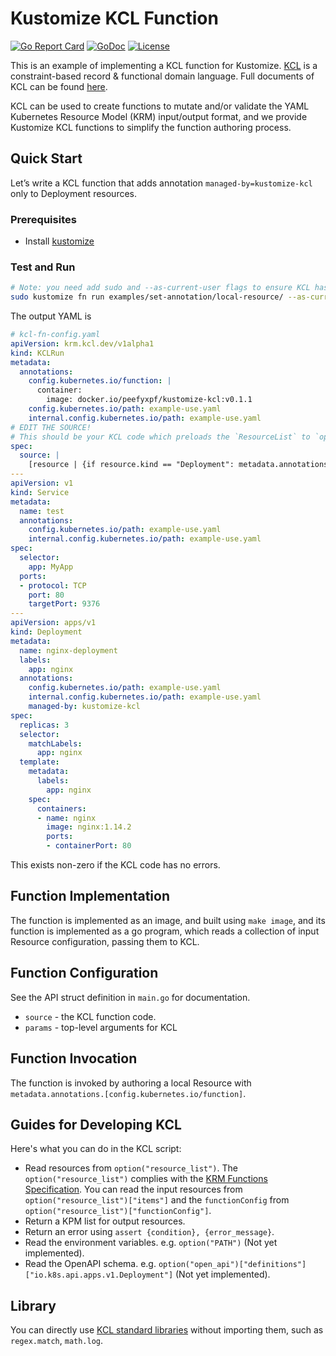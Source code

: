 # Kustomize KCL Function

[![Go Report Card](https://goreportcard.com/badge/github.com/KusionStack/kustomize-kcl)](https://goreportcard.com/report/github.com/KusionStack/kustomize-kcl)
[![GoDoc](https://godoc.org/github.com/KusionStack/kustomize-kcl?status.svg)](https://godoc.org/github.com/KusionStack/kustomize-kcl)
[![License](https://img.shields.io/badge/License-Apache%202.0-blue.svg)](https://github.com/KusionStack/kustomize-kcl/blob/main/LICENSE)

This is an example of implementing a KCL function for Kustomize. [KCL](https://github.com/KusionStack/KCLVM) is a constraint-based record & functional domain language. Full documents of KCL can be found [here](https://kcl-lang.io/).

KCL can be used to create functions to mutate and/or validate the YAML Kubernetes Resource Model (KRM) input/output format, and we provide Kustomize KCL functions to simplify the function authoring process.

## Quick Start

Let’s write a KCL function that adds annotation `managed-by=kustomize-kcl` only to Deployment resources.

### Prerequisites

+ Install [kustomize](https://github.com/kubernetes-sigs/kustomize)

### Test and Run

```bash
# Note: you need add sudo and --as-current-user flags to ensure KCL has permission to write temp files in the container filesystem.
sudo kustomize fn run examples/set-annotation/local-resource/ --as-current-user --dry-run
```

The output YAML is

```yaml
# kcl-fn-config.yaml
apiVersion: krm.kcl.dev/v1alpha1
kind: KCLRun
metadata:
  annotations:
    config.kubernetes.io/function: |
      container:
        image: docker.io/peefyxpf/kustomize-kcl:v0.1.1
    config.kubernetes.io/path: example-use.yaml
    internal.config.kubernetes.io/path: example-use.yaml
# EDIT THE SOURCE!
# This should be your KCL code which preloads the `ResourceList` to `option("resource_list")
spec:
  source: |
    [resource | {if resource.kind == "Deployment": metadata.annotations: {"managed-by" = "kustomize-kcl"}} for resource in option("resource_list").items]
---
apiVersion: v1
kind: Service
metadata:
  name: test
  annotations:
    config.kubernetes.io/path: example-use.yaml
    internal.config.kubernetes.io/path: example-use.yaml
spec:
  selector:
    app: MyApp
  ports:
  - protocol: TCP
    port: 80
    targetPort: 9376
---
apiVersion: apps/v1
kind: Deployment
metadata:
  name: nginx-deployment
  labels:
    app: nginx
  annotations:
    config.kubernetes.io/path: example-use.yaml
    internal.config.kubernetes.io/path: example-use.yaml
    managed-by: kustomize-kcl
spec:
  replicas: 3
  selector:
    matchLabels:
      app: nginx
  template:
    metadata:
      labels:
        app: nginx
    spec:
      containers:
      - name: nginx
        image: nginx:1.14.2
        ports:
        - containerPort: 80
```

This exists non-zero if the KCL code has no errors.

## Function Implementation

The function is implemented as an image, and built using `make image`, and its function is implemented as a go program, which reads a collection of input Resource configuration, passing them to KCL.

## Function Configuration

See the API struct definition in `main.go` for documentation.

+ `source` - the KCL function code.
+ `params` - top-level arguments for KCL

## Function Invocation

The function is invoked by authoring a local Resource with `metadata.annotations.[config.kubernetes.io/function]`.

## Guides for Developing KCL

Here's what you can do in the KCL script:

+ Read resources from `option("resource_list")`. The `option("resource_list")` complies with the [KRM Functions Specification](https://kpt.dev/book/05-developing-functions/01-functions-specification). You can read the input resources from `option("resource_list")["items"]` and the `functionConfig` from `option("resource_list")["functionConfig"]`.
+ Return a KPM list for output resources.
+ Return an error using `assert {condition}, {error_message}`.
+ Read the environment variables. e.g. `option("PATH")` (Not yet implemented).
+ Read the OpenAPI schema. e.g. `option("open_api")["definitions"]["io.k8s.api.apps.v1.Deployment"]` (Not yet implemented).

## Library

You can directly use [KCL standard libraries](https://kcl-lang.io/docs/reference/model/overview) without importing them, such as `regex.match`, `math.log`.
